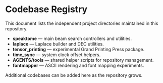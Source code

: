 # Codebase Registry

This document lists the independent project directories maintained in this repository.

- **speaktome** — main beam search controllers and utilities.
- **laplace** — Laplace builder and DEC utilities.
- **tensor_printing** — experimental Grand Printing Press package.
- **time_sync** — system clock offset helpers.
- **AGENTS/tools** — shared helper scripts for repository management.
- **fontmapper** — ASCII rendering and font mapping experiments.

Additional codebases can be added here as the repository grows.

